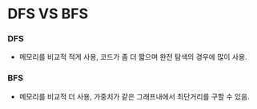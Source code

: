 # DFS VS BFS

### DFS
-   메모리를 비교적 적게 사용, 코드가 좀 더 짧으며 완전 탐색의 경우에 많이 사용.

### BFS
-   메모리를 비교적 더 사용, 가중치가 같은 그래프내에서 최단거리를 구할 수 있음.